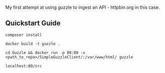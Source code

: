 My first attempt at using guzzle to ingest an API - httpbin.org in this case.

Quickstart Guide
---
`composer install`

`docker build -t guzzle .`

`cd Guzzle && docker run -p 80:80 -v <path_to_repo>/SimpleGuzzleClient/:/var/www/html/ guzzle`

`localhost:80/src`
